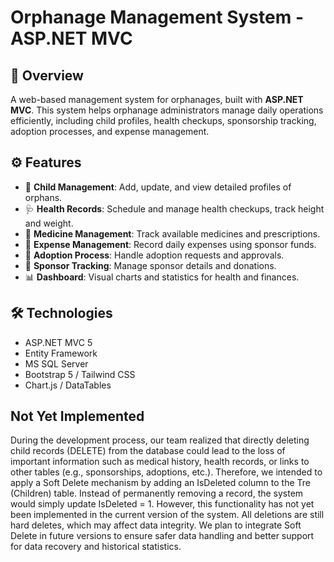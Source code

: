 # Orphanage Management System - ASP.NET MVC
## 📌 Overview
A web-based management system for orphanages, built with **ASP.NET MVC**. This system helps orphanage administrators manage daily operations efficiently, including child profiles, health checkups, sponsorship tracking, adoption processes, and expense management.

## ⚙️ Features

- 👶 **Child Management**: Add, update, and view detailed profiles of orphans.
- 🩺 **Health Records**: Schedule and manage health checkups, track height and weight.
- 💊 **Medicine Management**: Track available medicines and prescriptions.
- 🧾 **Expense Management**: Record daily expenses using sponsor funds.
- 🤝 **Adoption Process**: Handle adoption requests and approvals.
- 💝 **Sponsor Tracking**: Manage sponsor details and donations.
- 📊 **Dashboard**: Visual charts and statistics for health and finances.

## 🛠️ Technologies

- ASP.NET MVC 5
- Entity Framework
- MS SQL Server
- Bootstrap 5 / Tailwind CSS
- Chart.js / DataTables
## Not Yet Implemented
During the development process, our team realized that directly deleting child records (DELETE) from the database could lead to the loss of important information such as medical history, health records, or links to other tables (e.g., sponsorships, adoptions, etc.).
Therefore, we intended to apply a Soft Delete mechanism by adding an IsDeleted column to the Tre (Children) table. Instead of permanently removing a record, the system would simply update IsDeleted = 1.
However, this functionality has not yet been implemented in the current version of the system. All deletions are still hard deletes, which may affect data integrity. We plan to integrate Soft Delete in future versions to ensure safer data handling and better support for data recovery and historical statistics.


